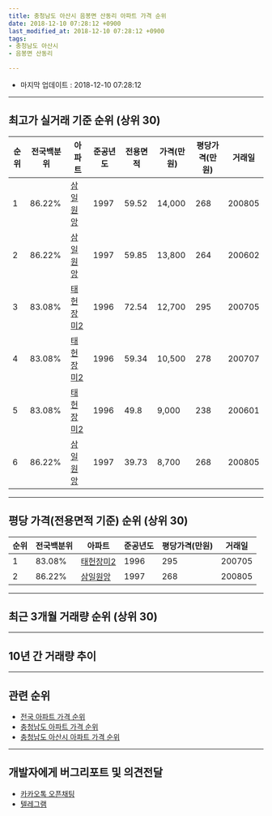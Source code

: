 ```yaml
---
title: 충청남도 아산시 음봉면 산동리 아파트 가격 순위
date: 2018-12-10 07:28:12 +0900
last_modified_at: 2018-12-10 07:28:12 +0900
tags:
- 충청남도 아산시
- 음봉면 산동리

---
```


* 마지막 업데이트 : 2018-12-10 07:28:12

---

## 최고가 실거래 기준 순위 (상위 30)


|순위|전국백분위|아파트|준공년도|전용면적|가격(만원)|평당가격(만원)|거래일|
|---|---|---|---|---|---|---|---|
|1|86.22%|[삼일원앙](https://search.naver.com/search.naver?query=%EC%B6%A9%EC%B2%AD%EB%82%A8%EB%8F%84+%EC%95%84%EC%82%B0%EC%8B%9C+%EC%9D%8C%EB%B4%89%EB%A9%B4+%EC%82%B0%EB%8F%99%EB%A6%AC+%EC%82%BC%EC%9D%BC%EC%9B%90%EC%95%99)|1997|59.52|14,000|268|200805|
|2|86.22%|[삼일원앙](https://search.naver.com/search.naver?query=%EC%B6%A9%EC%B2%AD%EB%82%A8%EB%8F%84+%EC%95%84%EC%82%B0%EC%8B%9C+%EC%9D%8C%EB%B4%89%EB%A9%B4+%EC%82%B0%EB%8F%99%EB%A6%AC+%EC%82%BC%EC%9D%BC%EC%9B%90%EC%95%99)|1997|59.85|13,800|264|200602|
|3|83.08%|[태헌장미2](https://search.naver.com/search.naver?query=%EC%B6%A9%EC%B2%AD%EB%82%A8%EB%8F%84+%EC%95%84%EC%82%B0%EC%8B%9C+%EC%9D%8C%EB%B4%89%EB%A9%B4+%EC%82%B0%EB%8F%99%EB%A6%AC+%ED%83%9C%ED%97%8C%EC%9E%A5%EB%AF%B82)|1996|72.54|12,700|295|200705|
|4|83.08%|[태헌장미2](https://search.naver.com/search.naver?query=%EC%B6%A9%EC%B2%AD%EB%82%A8%EB%8F%84+%EC%95%84%EC%82%B0%EC%8B%9C+%EC%9D%8C%EB%B4%89%EB%A9%B4+%EC%82%B0%EB%8F%99%EB%A6%AC+%ED%83%9C%ED%97%8C%EC%9E%A5%EB%AF%B82)|1996|59.34|10,500|278|200707|
|5|83.08%|[태헌장미2](https://search.naver.com/search.naver?query=%EC%B6%A9%EC%B2%AD%EB%82%A8%EB%8F%84+%EC%95%84%EC%82%B0%EC%8B%9C+%EC%9D%8C%EB%B4%89%EB%A9%B4+%EC%82%B0%EB%8F%99%EB%A6%AC+%ED%83%9C%ED%97%8C%EC%9E%A5%EB%AF%B82)|1996|49.8|9,000|238|200601|
|6|86.22%|[삼일원앙](https://search.naver.com/search.naver?query=%EC%B6%A9%EC%B2%AD%EB%82%A8%EB%8F%84+%EC%95%84%EC%82%B0%EC%8B%9C+%EC%9D%8C%EB%B4%89%EB%A9%B4+%EC%82%B0%EB%8F%99%EB%A6%AC+%EC%82%BC%EC%9D%BC%EC%9B%90%EC%95%99)|1997|39.73|8,700|268|200805|


---

## 평당 가격(전용면적 기준) 순위 (상위 30)


|순위|전국백분위|아파트|준공년도|평당가격(만원)|거래일|
|---|---|---|---|---|---|
|1|83.08%|[태헌장미2](https://search.naver.com/search.naver?query=%EC%B6%A9%EC%B2%AD%EB%82%A8%EB%8F%84+%EC%95%84%EC%82%B0%EC%8B%9C+%EC%9D%8C%EB%B4%89%EB%A9%B4+%EC%82%B0%EB%8F%99%EB%A6%AC+%ED%83%9C%ED%97%8C%EC%9E%A5%EB%AF%B82)|1996|295|200705|
|2|86.22%|[삼일원앙](https://search.naver.com/search.naver?query=%EC%B6%A9%EC%B2%AD%EB%82%A8%EB%8F%84+%EC%95%84%EC%82%B0%EC%8B%9C+%EC%9D%8C%EB%B4%89%EB%A9%B4+%EC%82%B0%EB%8F%99%EB%A6%AC+%EC%82%BC%EC%9D%BC%EC%9B%90%EC%95%99)|1997|268|200805|


---

## 최근 3개월 거래량 순위 (상위 30)


<div style="width:100%;">
    <canvas id="deal_count_ranking" height="250"></canvas>
</div>


<script>
new Chart(document.getElementById("deal_count_ranking"), {
    type: 'horizontalBar',
    data: {
        labels: ['삼일원앙', '태헌장미2'],
        datasets: [{
            label: '실거래 수',
            data: [13, 1],
            borderColor: "rgba(255, 0, 128, 1)",
            backgroundColor: "rgba(255, 0, 128, 0.5)",
            fill: false,
        }]
    },
    options: {
        responsive: true,
        title: {
            display: true,
            text: '최근 3개월 거래량 순위'
        },
        tooltips: {
            mode: 'index',
            intersect: false,
            callbacks: {
                title: function(tooltipItems, data) {
                    return "실거래 수:";
                },
                label: function(tooltipItem, data) {
                    return data.labels[tooltipItem.index] + ": " + tooltipItem.xLabel;
                }
            }
        },
        hover: {
            mode: 'nearest',
            intersect: true
        },
        scales: {
            xAxes: [{
                display: true,
                scaleLabel: {
                    display: true,
                    labelString: '실거래 수'
                },
                ticks: {
                    suggestedMin: 0,
                }
            }],
            yAxes: [{
                display: true,
                ticks: {
                    autoSkip: false,
                    callback: function(value, index, values) {
                        if (value.length > 15)
                            return value.substr(0, 13) + "...";
                        else
                            return value;
                    }
                },
                scaleLabel: {
                    display: false,
                }
            }]
        }
    }
});

</script>


---

## 10년 간 거래량 추이


<div style="width:100%;">
    <canvas id="deal_progress" height="250"></canvas>
</div>

<script>
new Chart(document.getElementById("deal_progress"), {
    type: 'line',
    data: {
        labels: ['200812','200901','200902','200903','200904','200905','200906','200907','200908','200909','200910','200911','200912','201001','201002','201003','201004','201005','201006','201007','201008','201009','201010','201011','201012','201101','201102','201103','201104','201105','201106','201107','201108','201109','201110','201111','201112','201201','201202','201203','201204','201205','201206','201207','201208','201209','201210','201211','201212','201301','201302','201303','201304','201305','201306','201307','201308','201309','201310','201311','201312','201401','201402','201403','201404','201405','201406','201407','201408','201409','201410','201411','201412','201501','201502','201503','201504','201505','201506','201507','201508','201509','201510','201511','201512','201601','201602','201603','201604','201605','201606','201607','201608','201609','201610','201611','201612','201701','201702','201703','201704','201705','201706','201707','201708','201709','201710','201711','201712','201801','201802','201803','201804','201805','201806','201807','201808','201809','201810','201811','201812'],
        datasets: [{
            label: '실거래 수',
            pointRadius: 1,
            data: [8, 8, 13, 14, 9, 7, 13, 10, 5, 6, 12, 13, 11, 14, 16, 21, 9, 12, 13, 20, 17, 8, 25, 21, 20, 28, 22, 25, 18, 13, 21, 17, 25, 11, 15, 17, 19, 17, 26, 19, 17, 11, 14, 11, 11, 19, 18, 8, 11, 10, 7, 21, 13, 22, 11, 8, 13, 13, 12, 16, 24, 10, 23, 17, 16, 25, 16, 13, 14, 27, 27, 13, 11, 16, 15, 25, 12, 16, 13, 7, 15, 10, 17, 7, 12, 10, 7, 8, 18, 5, 9, 10, 18, 12, 9, 8, 13, 5, 7, 12, 11, 9, 35, 29, 8, 7, 6, 11, 9, 7, 9, 14, 8, 4, 4, 6, 8, 4, 3, 11, 0],
            borderColor: "rgba(255, 201, 14, 1)",
            backgroundColor: "rgba(255, 201, 14, 0.5)",
            fill: true,
        }]
    },
    options: {
        responsive: true,
        title: {
            display: true,
            text: '10년간 거래량 추이'
        },
        tooltips: {
            mode: 'index',
            intersect: false,
        },
        hover: {
            mode: 'nearest',
            intersect: true
        },
        scales: {
            xAxes: [{
                display: true,
                scaleLabel: {
                    display: true,
                    labelString: '년/월'
                }
            }],
            yAxes: [{
                display: true,
                ticks: {
                    suggestedMin: 0,
                },
                scaleLabel: {
                    display: true,
                    labelString: '실거래 수'
                }
            }]
        }
    }
});

</script>


---

## 관련 순위

- [전국 아파트 가격 순위](https://inasie.github.io/apt-ranking/전국)
- [충청남도 아파트 가격 순위](https://inasie.github.io/apt-ranking/충청남도)
- [충청남도 아산시 아파트 가격 순위](https://inasie.github.io/apt-ranking/충청남도-아산시)


---

## 개발자에게 버그리포트 및 의견전달

- [카카오톡 오픈채팅](https://open.kakao.com/o/gLJUAP4)
- [텔레그램](https://t.me/inasie)

